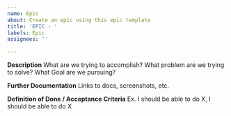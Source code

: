 ```yaml
---
name: Epic
about: Create an epic using this epic template
title: 'EPIC - '
labels: Epic
assignees: ''

---
```


**Description**
What are we trying to accomplish? What problem are we trying to solve? What Goal are we pursuing?

**Further Documentation**
Links to docs, screenshots, etc.

**Definition of Done / Acceptance Criteria**
Ex. I should be able to do X, I should be able to do X
